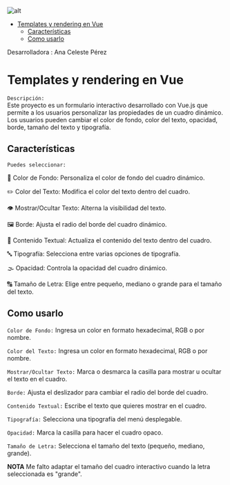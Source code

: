 ![alt](./dist/image/img-proyecto-desafio.png)
- [Templates y rendering en Vue](#templates-y-rendering-en-vue)
  - [Características](#características)
  - [Como usarlo](#como-usarlo)

Desarrolladora : Ana Celeste Pérez


# Templates y rendering en Vue
`Descripción:`  
Este proyecto es un formulario interactivo desarrollado con Vue.js que permite a los usuarios personalizar las propiedades de un cuadro dinámico. Los usuarios pueden cambiar el color de fondo, color del texto, opacidad, borde, tamaño del texto y tipografía.

## Características
`Puedes seleccionar:`  

🎨 Color de Fondo: Personaliza el color de fondo del cuadro dinámico.  

✏️ Color del Texto: Modifica el color del texto dentro del cuadro. 

👁️ Mostrar/Ocultar Texto: Alterna la visibilidad del texto. 

🖼️ Borde: Ajusta el radio del borde del cuadro dinámico.  

📝 Contenido Textual: Actualiza el contenido del texto dentro del cuadro. 

🔤 Tipografía: Selecciona entre varias opciones de tipografía. 

🌫️ Opacidad: Controla la opacidad del cuadro dinámico.  

🔠 Tamaño de Letra: Elige entre pequeño, mediano o grande para el tamaño del texto.  
## Como usarlo

`Color de Fondo:` Ingresa un color en formato hexadecimal, RGB o por nombre.

`Color del Texto:` Ingresa un color en formato hexadecimal, RGB o por nombre.

`Mostrar/Ocultar Texto:` Marca o desmarca la casilla para mostrar u ocultar el texto en el cuadro.

`Borde:` Ajusta el deslizador para cambiar el radio del borde del cuadro.

`Contenido Textual:` Escribe el texto que quieres mostrar en el cuadro.

`Tipografía:` Selecciona una tipografía del menú desplegable.

`Opacidad:` Marca la casilla para hacer el cuadro opaco.

`Tamaño de Letra:` Selecciona el tamaño del texto (pequeño, mediano, grande).


**NOTA**
Me falto adaptar el tamaño del cuadro interactivo cuando la letra seleccionada es "grande".